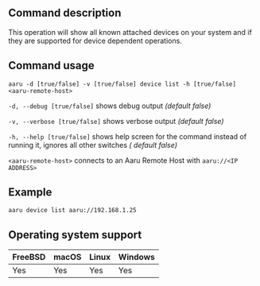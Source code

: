 ## Command description

This operation will show all known attached devices on your system and if they are supported for device dependent
operations.

## Command usage

```aaru -d [true/false] -v [true/false] device list -h [true/false] <aaru-remote-host>```

```-d, --debug [true/false]``` shows debug output *(default false)*

```-v, --verbose [true/false]``` shows verbose output *(default false)*

```-h, --help [true/false]``` shows help screen for the command instead of running it, ignores all other switches *(
default false)*

```<aaru-remote-host>``` connects to an Aaru Remote Host with ```aaru://<IP ADDRESS>```

## Example

```aaru device list aaru://192.168.1.25```

## Operating system support

|FreeBSD|macOS|Linux|Windows|
|---|---|---|---|
|Yes|Yes|Yes|Yes|